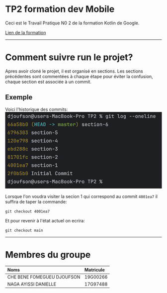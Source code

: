 # TP2 formation dev Mobile
Ceci est le Travail Pratique N0 2 de la formation Kotlin de Google.

[Lien de la formation](https://developer.android.com/codelabs/android-development-kotlin-2.1?continue=https%3A%2F%2Fdeveloper.android.com%2Fcourses%2Fpathways%2Fandroid-development-with-kotlin-2%3Fhl%3Dfr#0)

---
# Comment suivre run le projet?
Apres avoir cloné le projet, il est organisé en sections. Les sections précédentes sont commentées à chaque étape pour éviter la confusion, chaque section est associée à un commit.

## Exemple
Voici l'historique des commits:
![alt](./assets/git_log.png)

Lorsque l'on voudra visiter la secion 1 qui correspond au commit `4001ea7` il suffira de taper la commande:

```shell
git checkout 4001ea7
```

Et pour revenir à l'état actuel on ecrira:
```shell
git checkout main
```
---
# Membres du groupe
| Noms                        | Matricule  |
|:----------------------------|:-----------|
| CHE BENE FOMEGUEU DJOUFSON  | 19G00266   |
| NAGA AYISSI DANIELLE        | 17G97488   |
